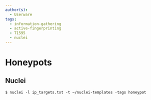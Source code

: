 ```yaml
---
author(s):
  - Userware
tags:
  - information-gathering
  - active-fingerprinting
  - T1595
  - nuclei
---
```

# Honeypots

## Nuclei

```
$ nuclei -l ip_targets.txt -t ~/nuclei-templates -tags honeypot
```
